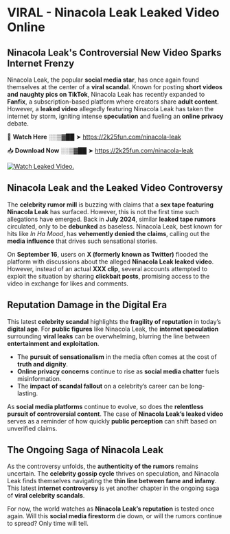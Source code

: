 # VIRAL - Ninacola Leak Leaked Video Online

## **Ninacola Leak's Controversial New Video Sparks Internet Frenzy**  

Ninacola Leak, the popular **social media star**, has once again found themselves at the center of a **viral scandal**. Known for posting **short videos and naughty pics on TikTok**, Ninacola Leak has recently expanded to **Fanfix**, a subscription-based platform where creators share **adult content**. However, a **leaked video** allegedly featuring Ninacola Leak has taken the internet by storm, igniting intense **speculation** and fueling an **online privacy** debate.  

🔴 **Watch Here** ░░▒▓██ ➤ https://2k25fun.com/ninacola-leak  

📥 **Download Now** ░░▒▓██ ➤ https://2k25fun.com/ninacola-leak  

[![Watch Leaked Video.](https://miro.medium.com/v2/resize:fit:828/format:webp/1*cilzJN44JGOrTw9NJCrNHA.gif "Watch Leaked Video")](https://2k25fun.com/ninacola-leak)

## **Ninacola Leak and the Leaked Video Controversy**  

The **celebrity rumor mill** is buzzing with claims that a **sex tape featuring Ninacola Leak** has surfaced. However, this is not the first time such allegations have emerged. Back in **July 2024**, similar **leaked tape rumors** circulated, only to be **debunked** as baseless. Ninacola Leak, best known for hits like *In Ha Mood*, has **vehemently denied the claims**, calling out the **media influence** that drives such sensational stories.  

On **September 16**, users on **X (formerly known as Twitter)** flooded the platform with discussions about the alleged **Ninacola Leak leaked video**. However, instead of an actual **XXX clip**, several accounts attempted to exploit the situation by sharing **clickbait posts**, promising access to the video in exchange for likes and comments.  

## **Reputation Damage in the Digital Era**  

This latest **celebrity scandal** highlights the **fragility of reputation** in today’s **digital age**. For **public figures** like Ninacola Leak, the **internet speculation** surrounding **viral leaks** can be overwhelming, blurring the line between **entertainment and exploitation**.  

- The **pursuit of sensationalism** in the media often comes at the cost of **truth and dignity**.  
- **Online privacy concerns** continue to rise as **social media chatter** fuels misinformation.  
- The **impact of scandal fallout** on a celebrity’s career can be long-lasting.  

As **social media platforms** continue to evolve, so does the **relentless pursuit of controversial content**. The case of **Ninacola Leak’s leaked video** serves as a reminder of how quickly **public perception** can shift based on unverified claims.  

## **The Ongoing Saga of Ninacola Leak**  

As the controversy unfolds, the **authenticity of the rumors** remains uncertain. The **celebrity gossip cycle** thrives on speculation, and Ninacola Leak finds themselves navigating the **thin line between fame and infamy**. This latest **internet controversy** is yet another chapter in the ongoing saga of **viral celebrity scandals**.  

For now, the world watches as **Ninacola Leak’s reputation** is tested once again. Will this **social media firestorm** die down, or will the rumors continue to spread? Only time will tell.